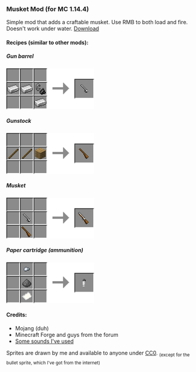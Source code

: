 ### Musket Mod (for MC 1.14.4)

Simple mod that adds a craftable musket. Use RMB to both load and fire. Doesn't work under water. [Download](https://github.com/ewewukek/mc-musketmod/releases/latest)

#### Recipes (similar to other mods):

##### Gun barrel
![](doc/barrel_recipe.png?raw=true)

##### Gunstock
![](doc/gunstock_recipe.png?raw=true)

##### Musket
![](doc/musket_recipe.png?raw=true)

##### Paper cartridge (ammunition)
![](doc/cartridge_recipe.png?raw=true)

#### Credits:
- Mojang (duh)
- Minecraft Forge and guys from the forum
- [Some sounds I've used](src/main/resources/assets/musketmod/sounds/credits.txt)

Sprites are drawn by me and available to anyone under [CC0](https://creativecommons.org/publicdomain/zero/1.0/).
<sub>(except for the bullet sprite, which I've got from the internet)</sub>
